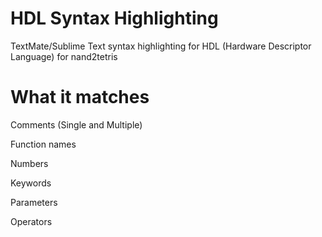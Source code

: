 # HDL Syntax Highlighting

TextMate/Sublime Text syntax highlighting for HDL (Hardware Descriptor Language) for nand2tetris

# What it matches

Comments (Single and Multiple)

Function names

Numbers

Keywords

Parameters

Operators